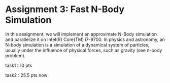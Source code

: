 # Assignment 3: Fast N-Body Simulation

In this assignment, we will implement an approximate N-Body simulation and parallelize it on Intel(R) Core(TM) i7-9700. In physics and astronomy, an N-body simulation is a simulation of a dynamical system of particles, usually under the influence of physical forces, such as gravity (see n-body problem).

task1 : 10 pts

task2 : 25.5 pts now
